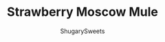 ---
layout: ../../layouts/MarkdownPostLayout.astro
title: Strawberry Moscow Mule
author: ShugarySweets
pubDate: 2019-05-23
description: "Strawberry Moscow Mule is the perfect, slightly spicy, summertime cocktail. Youll love how easy it is to make, but dont forget to serve your moscow mule in a copper mug!"
image_url: https://www.shugarysweets.com/wp-content/uploads/2019/05/strawberry-moscow-mule-5.jpg
tags: ["Drinks","American"]
calories: 279
protein: 3
carbohydrates: 39
fats: 1
fiber: 8
ingredients: ["2 fresh strawberries","3 mint leaves","2 oz Vodka","1 lime, juiced","4 ounce Ginger Beer","Ice","Garnish: strawberry, lime wedge, and mint leaves (optional)"]
serves: 1
time: "5 minutes"
prepTime: "5 minutes"
instructions: ["In a copper mug, muddle strawberries with mint leaves.","Fill mug with crushed ice. Top with vodka and lime juice.","Fill remainder of drink with ginger beer (about 4 oz).","Stir and enjoy!"]
nutrition: ["279 calories","39 grams carbohydrates","0 milligrams cholesterol","1 grams fat","8 grams fiber","3 grams protein","0 grams saturated fat","26 milligrams sodium","24 grams sugar","0 grams trans fat","1 grams unsaturated fat"]
---